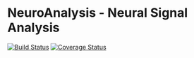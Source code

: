 # NeuroAnalysis - Neural Signal Analysis

[![Build Status](https://travis-ci.org/babaq/NeuroAnalysis.jl.svg?branch=master)](https://travis-ci.org/babaq/NeuroAnalysis.jl)
[![Coverage Status](https://img.shields.io/coveralls/babaq/NeuroAnalysis.jl.svg)](https://coveralls.io/r/babaq/NeuroAnalysis.jl)
